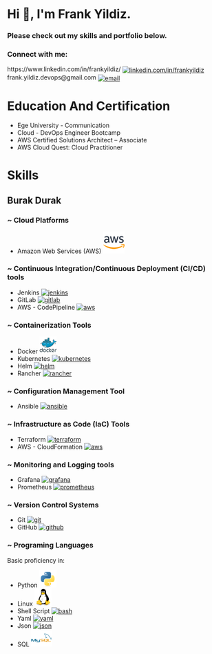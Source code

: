 <h1 align="left">Hi 👋, I'm Frank Yildiz.</h1>
<h3 align="left"> Please check out my skills and portfolio below. </h3>

<h3 align="left">Connect with me:</h3>
<p align="left"> 
https://www.linkedin.com/in/frankyildiz/
<a href="https://www.linkedin.com/in/frankyildiz/" target="blank"><img align="center" src="https://raw.githubusercontent.com/rahuldkjain/github-profile-readme-generator/master/src/images/icons/Social/linked-in-alt.svg" alt="linkedin.com/in/frankyildiz" height="30" width="40" /></a>
frank.yildiz.devops@gmail.com
<a href="mailto:frank.yildiz.devops@gmail.com" target="blank"><img align="center" src="https://img.icons8.com/?size=512&id=X0mEIh0RyDdL&format=png" alt="email" height="40" width="40" /></a>
</p>

# Education And Certification

- Ege University - Communication
- Cloud - DevOps Engineer Bootcamp
- AWS Certified Solutions Architect – Associate
- AWS Cloud Quest: Cloud Practitioner


# Skills
## Burak Durak
### ~ Cloud Platforms
  - Amazon Web Services (AWS) <a href="https://aws.amazon.com"  rel="noreferrer"> <img src="https://raw.githubusercontent.com/devicons/devicon/master/icons/amazonwebservices/amazonwebservices-original-wordmark.svg" width="50" height="50"/> </a>

### ~ Continuous Integration/Continuous Deployment (CI/CD) tools
  - Jenkins   <a href="https://www.jenkins.io" target="_blank" rel="noreferrer"> <img src="https://www.vectorlogo.zone/logos/jenkins/jenkins-icon.svg" alt="jenkins" width="40" height="40"/> </a>
  - GitLab  <a href="https://about.gitlab.com/"> <img src="https://www.vectorlogo.zone/logos/gitlab/gitlab-tile.svg" alt="gitlab" width="40" height="40"> </a>
  - AWS - CodePipeline   <a href="https://aws.amazon.com/codepipeline/" target="_blank" rel="noreferrer"> <img src="https://www.vectorlogo.zone/logos/amazon_aws/amazon_aws-icon.svg" alt="aws" width="40" height="40"/> </a>

### ~ Containerization Tools
  - Docker   <a href="https://www.docker.com/" target="_blank" rel="noreferrer"> <img src="https://raw.githubusercontent.com/devicons/devicon/master/icons/docker/docker-original-wordmark.svg" alt="docker" width="40" height="40"/> </a> 
  - Kubernetes <a href="https://kubernetes.io" target="_blank" rel="noreferrer"> <img src="https://www.vectorlogo.zone/logos/kubernetes/kubernetes-icon.svg" alt="kubernetes" width="40" height="40"/> </a> 
  - Helm <a href="https://helm.sh/" target="_blank" rel="noreferrer"> <img src="https://www.vectorlogo.zone/logos/helmsh/helmsh-ar21.svg" alt="helm" width="60" height="40"/> </a>
  - Rancher <a href="https://www.rancher.com/" target="_blank" rel="noreferrer"> <img src="https://www.vectorlogo.zone/logos/rancher/rancher-icon.svg" alt="rancher" width="60" height="40"/> </a>

### ~ Configuration Management Tool
  - Ansible <a href="https://www.ansible.com/" target="_blank" rel="noreferrer"> <img src="https://www.vectorlogo.zone/logos/ansible/ansible-icon.svg" alt="ansible" width="40" height="40"/> </a> 

### ~ Infrastructure as Code (IaC) Tools
  - Terraform <a href="https://www.terraform.io/" target="_blank" rel="noreferrer"> <img src="https://www.vectorlogo.zone/logos/terraformio/terraformio-icon.svg" alt="terraform" width="40" height="40"/> </a>
  - AWS - CloudFormation <a href="https://aws.amazon.com/cloudformation/" target="_blank" rel="noreferrer"> <img src="https://www.vectorlogo.zone/logos/amazon_cloudformation/amazon_cloudformation-ar21.svg" alt="aws" width="90" height="50"/> </a>

### ~ Monitoring and Logging tools
  - Grafana <a href="https://grafana.com/" target="_blank" rel="noreferrer"> <img src="https://www.vectorlogo.zone/logos/grafana/grafana-icon.svg" alt="grafana" width="40" height="40"/> </a>
  - Prometheus <a href="https://prometheus.io/" target="_blank" rel="noreferrer"> <img src="https://www.vectorlogo.zone/logos/prometheusio/prometheusio-icon.svg" alt="prometheus" width="40" height="40"/> </a>

### ~ Version Control Systems
  - Git <a href="https://git-scm.com/" target="_blank" rel="noreferrer"> <img src="https://www.vectorlogo.zone/logos/git-scm/git-scm-icon.svg" alt="git" width="40" height="40"/> </a>
  - GitHub <a href="https://github.com/" target="_blank" rel="noreferrer"> <img src="https://www.vectorlogo.zone/logos/github/github-icon.svg" alt="github" width="40" height="40"/> </a>

### ~ Programing Languages
Basic proficiency in:
  - Python <a href="https://www.python.org" target="_blank" rel="noreferrer"> <img src="https://raw.githubusercontent.com/devicons/devicon/master/icons/python/python-original.svg" alt="python" width="40" height="40"/> </a>
  - Linux <a href="https://www.linux.org/" target="_blank" rel="noreferrer"> <img src="https://raw.githubusercontent.com/devicons/devicon/master/icons/linux/linux-original.svg" alt="linux" width="40" height="40"/> </a> 
  - Shell Script <a href="https://www.gnu.org/software/bash/" target="_blank" rel="noreferrer"> <img src="https://www.vectorlogo.zone/logos/gnu_bash/gnu_bash-icon.svg" alt="bash" width="40" height="40"/> </a> 
  - Yaml <a href="https://yaml.org/" target="_blank" rel="noreferrer"> <img src="https://www.vectorlogo.zone/logos/yaml/yaml-icon.svg" alt="yaml" width="60" height="40"/> </a>
  - Json <a href="https://www.json.org/json-en.html" target="_blank" rel="noreferrer"> <img src="https://www.vectorlogo.zone/logos/json/json-ar21.svg" alt="json" width="60" height="40"/> </a> 
  - SQL <a href="https://www.mysql.com/" target="_blank" rel="noreferrer"> <img src="https://raw.githubusercontent.com/devicons/devicon/master/icons/mysql/mysql-original-wordmark.svg" alt="mysql" width="50" height="40"/> </a> 
